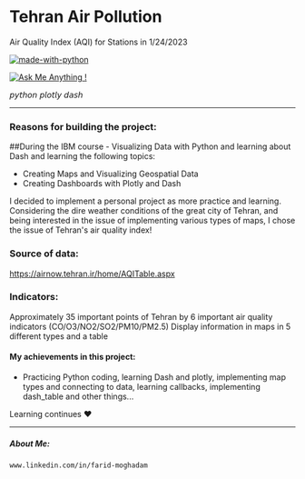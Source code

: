 # Tehran Air Pollution

Air Quality Index (AQI) for Stations in 1/24/2023 



[![made-with-python](https://img.shields.io/badge/Made%20with-Python-1f425f.svg)](https://www.python.org/)

[![Ask Me Anything !](https://img.shields.io/badge/Ask%20me-anything-1abc9c.svg)](https://GitHub.com/FaridMoghadam)

𝘱𝘺𝘵𝘩𝘰𝘯 𝘱𝘭𝘰𝘵𝘭𝘺 𝘥𝘢𝘴𝘩
________________________________________________________________________________________

### Reasons for building the project:
##During the IBM course - Visualizing Data with Python and learning about Dash
and learning the following topics:
  - Creating Maps and Visualizing Geospatial Data
  - Creating Dashboards with Plotly and Dash
  
I decided to implement a personal project as more practice and learning.
  Considering the dire weather conditions of the great city of Tehran, and being interested in the issue of implementing various types of maps, I chose the issue of Tehran's air quality index!


### Source of data: 
https://airnow.tehran.ir/home/AQITable.aspx



### Indicators:
Approximately 35 important points of Tehran
by 6 important air quality indicators (CO/O3/NO2/SO2/PM10/PM2.5)
Display information in maps in 5 different types and a table



#### My achievements in this project:
- Practicing Python coding, learning Dash and plotly, implementing map types and connecting to data, learning callbacks, implementing dash_table and other things...


Learning continues ♥


________________________________________________________________________________________


##### About Me: 
    www.linkedin.com/in/farid-moghadam

